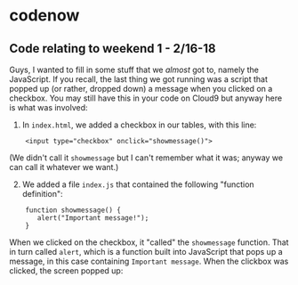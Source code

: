 # codenow

## Code relating to weekend 1 - 2/16-18

Guys, I wanted to fill in some stuff that we *almost* got to, namely the
JavaScript.  If you recall, the last thing we got running was a script
that popped up (or rather, dropped down) a message when you clicked on
a checkbox.  You may still have this in your code on Cloud9 but anyway
here is what was involved:

1. In `index.html`, we added a checkbox in our tables, with this line:

```
    <input type="checkbox" onclick="showmessage()">
```
  
  (We didn't call it `showmessage` but I can't remember what it was; anyway
  we can call it whatever we want.)
  
2. We added a file `index.js` that contained the following "function definition":

```
    function showmessage() {
       alert("Important message!");
    }
```

When we clicked on the checkbox, it "called" the `showmessage` function.  That
in turn called `alert`, which is a function built into JavaScript that pops up a message,
in this case containing `Important message`.  When the clickbox was clicked, the screen
popped up:



